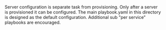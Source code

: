 Server configuration is separate task from provisioning. 
Only after a server is provisioned it can be configured.
The main playbook.yaml in this directory is designed as the default configuration.
Additional sub "per service" playbooks are encouraged.

